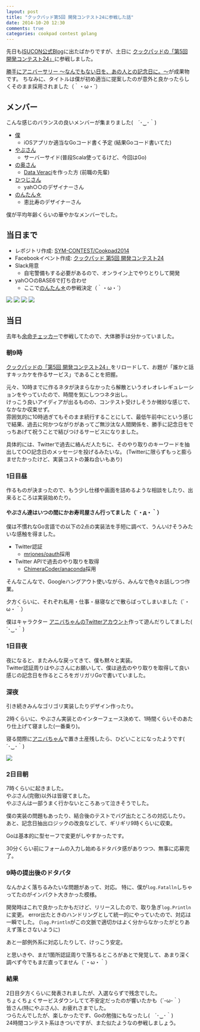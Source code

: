 ```yaml
---
layout: post
title: "クックパッド第5回 開発コンテスト24に参戦した話"
date: 2014-10-20 12:30
comments: true
categories: cookpad contest golang
---
```


先日も[ISUCON公式Blog](http://isucon.net/)に出たばかりですが、土日に
[クックパッドの「第5回 開発コンテスト24」](https://info.cookpad.com/24contest_5)に参戦しました。

[勝手にアニバーサリー ～なんでもない日を、あの人との記念日に。～](http://kinen.yabuchin.com/)が成果物です。
ちなみに、タイトルは僕が初め適当に提案したのが意外と良かったらしくそのまま採用されました（｀・ω・´）

## メンバー

こんな感じのバランスの良いメンバーが集まりました(　´･‿･｀)

- [僕](https://www.facebook.com/mono0926)
	- iOSアプリか適当なGoコード書く予定 (結果Goコード書いてた)
- [やぶさん](https://www.facebook.com/yuichi.yabu)
	- サーバーサイド(普段Scala使ってるけど、今回はGo)
- [の奥さん](https://www.facebook.com/sayaka.yabu.7)
	- [Data Veraci](http://www.nssol.nssmc.com/press/2014/20141009_110001.html)を作った方 (前職の先輩)
- [ひつじさん](https://www.facebook.com/3is.sheep)
	- yah○○のデザイナーさん
- [のんたん☆](https://www.facebook.com/nozomi.fuzimoto)
	- 恵比寿のデザイナーさん

僕が平均年齢くらいの華やかなメンバーでした。

## 当日まで

<!-- more -->

- レポジトリ作成: [SYM-CONTEST/Cookpad2014](https://github.com/SYM-CONTEST/Cookpad2014)
- Facebookイベント作成: [クックパッド 第5回 開発コンテスト24](https://www.facebook.com/events/718375174865939/)
- Slack用意
	- 自宅警備もする必要があるので、オンライン上でやりとりして開発
- yah○○のBASE6で打ち合わせ
	- ここで[のんたん☆](https://www.facebook.com/nozomi.fuzimoto)の参戦決定（｀・ω・´）

![](/images/post/base6_1.jpg)
![](/images/post/base6_2.jpg)
![](/images/post/base6_3.jpg)
![](/images/post/base6_4.jpg)


## 当日

去年も[余命チェッカー](http://about.me/yomei)で参戦してたので、大体勝手は分かっていました。

### 朝9時

[クックパッドの「第5回 開発コンテスト24」](https://info.cookpad.com/24contest_5)をリロードして、お題が「誰かと話すキッカケを作るサービス」であることを把握。

元々、10時までに作るネタが決まらなかったら解散というオレオレレギュレーションをやっていたので、時間を気にしつつネタ出し。  
けっこう良いアイディアが出るものの、コンテスト受けしそうか微妙な感じで、なかなか収束せず。  
雰囲気的に10時過ぎてもそのまま続行することにして、最低午前中にという感じで結果、過去に何かつながりがあってご無沙汰な人間関係を、勝手に記念日をでっちあげて祝うことで結びつけるサービスになりました。

具体的には、Twitterで過去に絡んだ人たちに、そのやり取りのキーワードを抽出して○○記念日のメッセージを投げるみたいな。
(Twitterに限らずもっと膨らませたかったけど、実装コストの兼ね合いもあり)

### 1日目昼

作るものが決まったので、もう少し仕様や画面を詰めるような相談をしたり、出来るところは実装始めたり。
#### やぶさん達はいつの間にかお寿司屋さん行ってました（´・д・｀）

僕は不慣れなGo言語での以下の2点の実装法を手短に調べて、うんいけそうみたいな感触を得ました。

- Twitter認証
	- [mrjones/oauth](https://github.com/mrjones/oauth)採用
- Twitter APIで過去のやり取りを取得
	- [ChimeraCoder/anaconda](https://github.com/ChimeraCoder/anaconda)採用

そんなこんなで、Googleハングアウト使いながら、みんなで色々お話しつつ作業。

夕方くらいに、それぞれ私用・仕事・昼寝などで散らばってしまいました（´・ω・｀）

僕はキャラクター [アニバちゃんのTwitterアカウント](https://twitter.com/kinenn_bi)作って遊んだりしてました(　´･‿･｀)

### 1日目夜

夜になると、またみんな戻ってきて、僕も黙々と実装。  
Twitter認証周りはやぶさんにお願いして、僕は過去のやり取りを取得して良い感じの記念日を作るところをガリガリGoで書いていました。

### 深夜

引き続きみんなゴリゴリ実装したりデザイン作ったり。

2時くらいに、やぶさん実装とのインターフェース決めて、1時間くらいそのあたり仕上げて寝ました(一番乗り)。

寝る間際に[アニバちゃん](https://twitter.com/kinenn_bi)で置き土産残したら、ひどいことになったようです(　´･‿･｀)

![](/images/post/misawa.png)

### 2日目朝

7時くらいに起きました。  
やぶさん(完徹)以外は皆寝てました。  
やぶさんは一部うまく行かないところあって泣きそうでした。

僕の実装の問題もあったり、結合後のテストでバグ出たところの対応したり。  
あと、記念日抽出ロジックの改良などして、ギリギリ9時くらいに収束。

Goは基本的に型セーフで変更がしやすかったです。

30分くらい前にフォームの入力し始めるドタバタ感がありつつ、無事に応募完了。

### 9時の提出後のドタバタ

なんかよく落ちるみたいな問題があって、対応。
特に、僕が`log.Fatalln`しちゃってたのがインパクト大きかった模様。

開発時はこれで良かったかもだけど、リリースしたので、取り急ぎ`log.Println`に変更。
error出たときのハンドリングとして統一的にやっていたので、対応は一瞬でした。
(`log.Println`がこの文脈で適切かはよく分からなかったがとりあえず落とさないように)

あと一部例外系に対応したりして、けっこう安定。

と思いきや、まだ1箇所認証周りで落ちるところがあとで発覚して、あまり深く調べず今でもまだ直ってません（´・ω・｀）

### 結果

2日目夕方くらいに発表されましたが、入選ならずで残念でした。  
ちょくちょくサービスダウンしてて不安定だったのが響いたかも（´-ω-｀）  
皆さん(特にやぶさん)、お疲れさまでした。  
つらたんでしたが、楽しかったです、Goの勉強にもなったし(　´･‿･｀)  
24時間コンテスト系はきついですが、また似たようなの参戦しましょう。